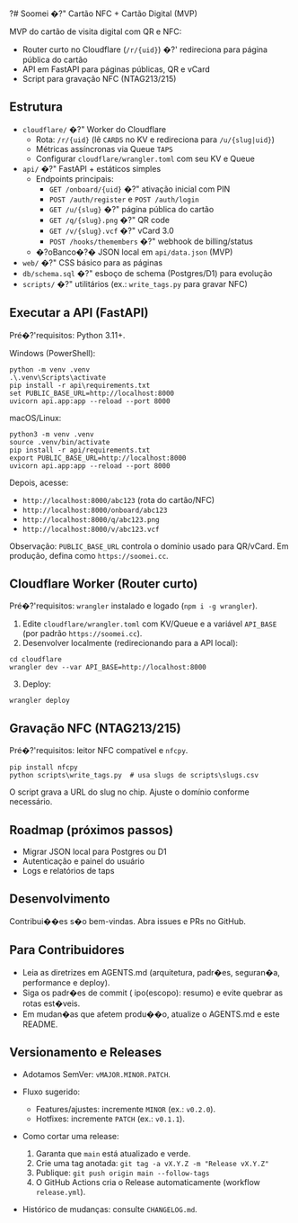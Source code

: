 ﻿?# Soomei �?" Cartão NFC + Cartão Digital (MVP)

MVP do cartão de visita digital com QR e NFC:
- Router curto no Cloudflare (`/r/{uid}`) �?' redireciona para página pública do cartão
- API em FastAPI para páginas públicas, QR e vCard
- Script para gravação NFC (NTAG213/215)

## Estrutura
- `cloudflare/` �?" Worker do Cloudflare
  - Rota: `/r/{uid}` (lê `CARDS` no KV e redireciona para `/u/{slug|uid}`)
  - Métricas assíncronas via Queue `TAPS`
  - Configurar `cloudflare/wrangler.toml` com seu KV e Queue
- `api/` �?" FastAPI + estáticos simples
  - Endpoints principais:
    - `GET /onboard/{uid}` �?" ativação inicial com PIN
    - `POST /auth/register` e `POST /auth/login`
    - `GET /u/{slug}` �?" página pública do cartão
    - `GET /q/{slug}.png` �?" QR code
    - `GET /v/{slug}.vcf` �?" vCard 3.0
    - `POST /hooks/themembers` �?" webhook de billing/status
  - �?oBanco�?� JSON local em `api/data.json` (MVP)
- `web/` �?" CSS básico para as páginas
- `db/schema.sql` �?" esboço de schema (Postgres/D1) para evolução
- `scripts/` �?" utilitários (ex.: `write_tags.py` para gravar NFC)

## Executar a API (FastAPI)
Pré�?'requisitos: Python 3.11+.

Windows (PowerShell):
```
python -m venv .venv
.\.venv\Scripts\activate
pip install -r api\requirements.txt
set PUBLIC_BASE_URL=http://localhost:8000
uvicorn api.app:app --reload --port 8000
```

macOS/Linux:
```
python3 -m venv .venv
source .venv/bin/activate
pip install -r api/requirements.txt
export PUBLIC_BASE_URL=http://localhost:8000
uvicorn api.app:app --reload --port 8000
```

Depois, acesse:
- `http://localhost:8000/abc123` (rota do cartão/NFC)
- `http://localhost:8000/onboard/abc123`
- `http://localhost:8000/q/abc123.png`
- `http://localhost:8000/v/abc123.vcf`

Observação: `PUBLIC_BASE_URL` controla o domínio usado para QR/vCard. Em produção, defina como `https://soomei.cc`.

## Cloudflare Worker (Router curto)
Pré�?'requisitos: `wrangler` instalado e logado (`npm i -g wrangler`).

1. Edite `cloudflare/wrangler.toml` com KV/Queue e a variável `API_BASE` (por padrão `https://soomei.cc`).
2. Desenvolver localmente (redirecionando para a API local):
```
cd cloudflare
wrangler dev --var API_BASE=http://localhost:8000
```
3. Deploy:
```
wrangler deploy
```

## Gravação NFC (NTAG213/215)
Pré�?'requisitos: leitor NFC compatível e `nfcpy`.

```
pip install nfcpy
python scripts\write_tags.py  # usa slugs de scripts\slugs.csv
```

O script grava a URL do slug no chip. Ajuste o domínio conforme necessário.

## Roadmap (próximos passos)
- Migrar JSON local para Postgres ou D1
- Autenticação e painel do usuário
- Logs e relatórios de taps

## Desenvolvimento
Contribui��es s�o bem-vindas. Abra issues e PRs no GitHub.


## Para Contribuidores
- Leia as diretrizes em AGENTS.md (arquitetura, padr�es, seguran�a, performance e deploy).
- Siga os padr�es de commit (	ipo(escopo): resumo) e evite quebrar as rotas est�veis.
- Em mudan�as que afetem produ��o, atualize o AGENTS.md e este README.



## Versionamento e Releases

- Adotamos SemVer: `vMAJOR.MINOR.PATCH`.
- Fluxo sugerido:
  - Features/ajustes: incremente `MINOR` (ex.: `v0.2.0`).
  - Hotfixes: incremente `PATCH` (ex.: `v0.1.1`).
- Como cortar uma release:
  1. Garanta que `main` está atualizado e verde.
  2. Crie uma tag anotada: `git tag -a vX.Y.Z -m "Release vX.Y.Z"`
  3. Publique: `git push origin main --follow-tags`
  4. O GitHub Actions cria o Release automaticamente (workflow `release.yml`).

- Histórico de mudanças: consulte `CHANGELOG.md`.

